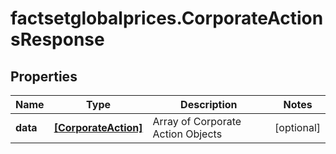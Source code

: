# factsetglobalprices.CorporateActionsResponse

## Properties

Name | Type | Description | Notes
------------ | ------------- | ------------- | -------------
**data** | [**[CorporateAction]**](CorporateAction.md) | Array of Corporate Action Objects | [optional] 


